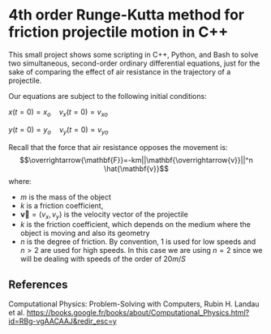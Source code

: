 # 4th order Runge-Kutta method for friction projectile motion in C++
This small project shows some scripting in C++, Python, and Bash to solve two simultaneous, second-order ordinary differential equations, just for the sake of comparing the effect of air resistance in the trajectory of a projectile.

Our equations are subject to the following initial conditions:

$x(t=0)=x_{o} \quad v_{x}(t=0)=v_{xo}$

$y(t=0)=y_{o} \quad v_{y}(t=0)=v_{yo}$

Recall that the force that air resistance opposes the movement is:
$$\overrightarrow{\mathbf{F}}=-km||\mathbf{\overrightarrow{v}}||^n \hat{\mathbf{v}}$$
where:
- $m$ is the mass of the object
- $k$ is a friction coefficient,
- $\mathbf{\overrightarrow{v}}=(v_{x},v_{y})$ is the velocity vector of the projectile
- $k$ is the friction coefficient, which depends on the medium where the object is moving and also its geometry
- $n$ is the degree of friction. By convention, 1 is used for low speeds and $n>2$ are used for high speeds. In this case we are using $n=2$ since we will be dealing with speeds of the order of $20 m/S$

## References
Computational Physics: Problem-Solving with Computers, Rubin H. Landau et al. 
https://books.google.fr/books/about/Computational_Physics.html?id=RBg-vgAACAAJ&redir_esc=y

